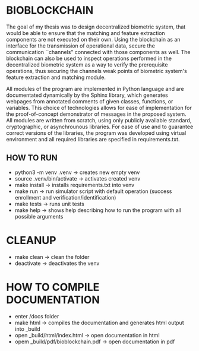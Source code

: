  # BIOBLOCKCHAIN
 The goal of my thesis was to design decentralized biometric system, that would be able to ensure that the matching and feature extraction components are not executed on their own. Using the blockchain as an interface for the transmission of operational data, secure the communication ``channels" connected with those components as well. The blockchain can also be used to inspect operations performed in the decentralized biometric system as a way to verify the prerequisite operations, thus securing the channels weak points of biometric system's feature extraction and matching module. 

All modules of the program are implemented in Python language and are documentated dynamically by the Sphinx library, which generates webpages from annotated comments of given classes, functions, or variables. This choice of technologies allows for ease of implementation for the proof-of-concept demonstrator of messages in the proposed system. All modules are written from scratch, using only publicly available standard, cryptographic, or asynchrounous libraries. For ease of use and to guarantee correct versions of the libraries, the program was developed using virtual environment and all required libraries are specified in requirements.txt.

 ## HOW TO RUN
  - python3 -m venv .venv -> creates new empty venv
  - source .venv/bin/activate -> activates created venv
  - make install -> installs requirements.txt into venv
  - make run -> run simulator script with default operation (success enrollment and verification/identification)
  - make tests -> runs unit tests
  - make help -> shows help describing how to run the program with all possible arguments
  
# CLEANUP
  - make clean -> clean the folder
  - deactivate -> deactivates the venv

# HOW TO COMPILE DOCUMENTATION
 - enter /docs folder
 - make html -> compiles the documentation and generates html output into _build
 - open _build/html/index.html -> open documentation in html
 - opem _build/pdf/bioblockchain.pdf -> open documentation in pdf
